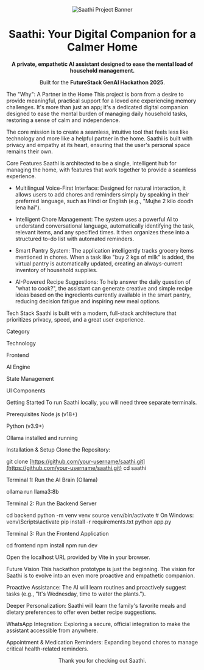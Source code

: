 <div align="center">
<img src="https://www.google.com/search?q=https://placehold.co/1200x300/6366F1/FFFFFF%3Ftext%3DSaathi%26font%3Dpacifico" alt="Saathi Project Banner">







<h1>Saathi: Your Digital Companion for a Calmer Home</h1>
<p>
<strong>A private, empathetic AI assistant designed to ease the mental load of household management.</strong>
</p>
<p>
Built for the <strong>FutureStack GenAI Hackathon 2025</strong>.
</p>

</div>

The "Why": A Partner in the Home
This project is born from a desire to provide meaningful, practical support for a loved one experiencing memory challenges. It's more than just an app; it's a dedicated digital companion designed to ease the mental burden of managing daily household tasks, restoring a sense of calm and independence.

The core mission is to create a seamless, intuitive tool that feels less like technology and more like a helpful partner in the home. Saathi is built with privacy and empathy at its heart, ensuring that the user's personal space remains their own.

Core Features
Saathi is architected to be a single, intelligent hub for managing the home, with features that work together to provide a seamless experience.

- Multilingual Voice-First Interface: Designed for natural interaction, it allows users to add chores and reminders simply by speaking in their preferred language, such as Hindi or English (e.g., "Mujhe 2 kilo doodh lena hai").

- Intelligent Chore Management: The system uses a powerful AI to understand conversational language, automatically identifying the task, relevant items, and any specified times. It then organizes these into a structured to-do list with automated reminders.

- Smart Pantry System: The application intelligently tracks grocery items mentioned in chores. When a task like "buy 2 kgs of milk" is added, the virtual pantry is automatically updated, creating an always-current inventory of household supplies.

- AI-Powered Recipe Suggestions: To help answer the daily question of "what to cook?", the assistant can generate creative and simple recipe ideas based on the ingredients currently available in the smart pantry, reducing decision fatigue and inspiring new meal options.

Tech Stack
Saathi is built with a modern, full-stack architecture that prioritizes privacy, speed, and a great user experience.

Category

Technology

Frontend



AI Engine



State Management



UI Components



Getting Started
To run Saathi locally, you will need three separate terminals.

Prerequisites
Node.js (v18+)

Python (v3.9+)

Ollama installed and running

Installation & Setup
Clone the Repository:

git clone [https://github.com/your-username/saathi.git](https://github.com/your-username/saathi.git)
cd saathi

Terminal 1: Run the AI Brain (Ollama)

ollama run llama3:8b

Terminal 2: Run the Backend Server

cd backend
python -m venv venv
source venv/bin/activate  # On Windows: venv\Scripts\activate
pip install -r requirements.txt
python app.py

Terminal 3: Run the Frontend Application

cd frontend
npm install
npm run dev

Open the localhost URL provided by Vite in your browser.

Future Vision
This hackathon prototype is just the beginning. The vision for Saathi is to evolve into an even more proactive and empathetic companion.

Proactive Assistance: The AI will learn routines and proactively suggest tasks (e.g., "It's Wednesday, time to water the plants.").

Deeper Personalization: Saathi will learn the family's favorite meals and dietary preferences to offer even better recipe suggestions.

WhatsApp Integration: Exploring a secure, official integration to make the assistant accessible from anywhere.

Appointment & Medication Reminders: Expanding beyond chores to manage critical health-related reminders.

<div align="center">
<p>Thank you for checking out Saathi.</p>
</div>
